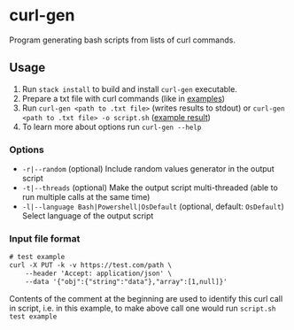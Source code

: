 # curl-gen

Program generating bash scripts from lists of curl commands.

## Usage

1. Run `stack install` to build and install `curl-gen` executable.
2. Prepare a txt file with curl commands (like in [examples](examples))
3. Run `curl-gen <path to .txt file>` (writes results to stdout) or `curl-gen <path to .txt file> -o script.sh` ([example result](examples/example3.sh))
4. To learn more about options run `curl-gen --help`

### Options

- `-r|--random` (optional) Include random values generator in the output script
- `-t|--threads` (optional) Make the output script multi-threaded (able to run multiple calls at the same time)
- `-l|--language Bash|Powershell|OsDefault` (optional, default: `OsDefault`) Select language of the output script

### Input file format

```txt
# test example
curl -X PUT -k -v https://test.com/path \
    --header 'Accept: application/json' \
    --data '{"obj":{"string":"data"},"array":[1,null]}'
```

Contents of the comment at the beginning are used to identify this curl call in script,
i.e. in this example, to make above call one would run `script.sh test example`
